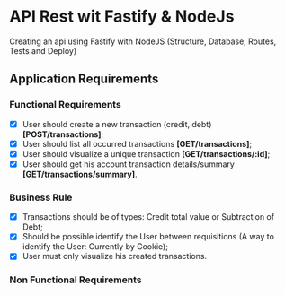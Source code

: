 # API Rest wit Fastify & NodeJs

 Creating an api using Fastify with NodeJS (Structure, Database, Routes, Tests and Deploy)

## Application Requirements

### Functional Requirements

- [x] User should create a new transaction (credit, debt) **[POST/transactions]**;
- [x] User should list all occurred transactions **[GET/transactions]**;
- [x] User should visualize a unique transaction **[GET/transactions/:id]**;
- [x] User should get his account transaction details/summary **[GET/transactions/summary]**.

### Business Rule

- [x] Transactions should be of types: Credit total value or Subtraction of Debt;
- [x] Should be possible identify the User between requisitions (A way to identify the User: Currently by Cookie);
- [x] User must only visualize his created transactions.

### Non Functional Requirements
